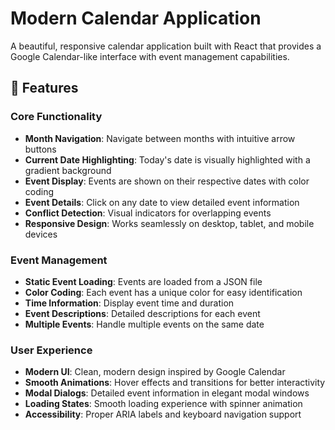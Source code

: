 # Modern Calendar Application

A beautiful, responsive calendar application built with React that provides a Google Calendar-like interface with event management capabilities.

## 🌟 Features

### Core Functionality
- **Month Navigation**: Navigate between months with intuitive arrow buttons
- **Current Date Highlighting**: Today's date is visually highlighted with a gradient background
- **Event Display**: Events are shown on their respective dates with color coding
- **Event Details**: Click on any date to view detailed event information
- **Conflict Detection**: Visual indicators for overlapping events
- **Responsive Design**: Works seamlessly on desktop, tablet, and mobile devices

### Event Management
- **Static Event Loading**: Events are loaded from a JSON file
- **Color Coding**: Each event has a unique color for easy identification
- **Time Information**: Display event time and duration
- **Event Descriptions**: Detailed descriptions for each event
- **Multiple Events**: Handle multiple events on the same date

### User Experience
- **Modern UI**: Clean, modern design inspired by Google Calendar
- **Smooth Animations**: Hover effects and transitions for better interactivity
- **Modal Dialogs**: Detailed event information in elegant modal windows
- **Loading States**: Smooth loading experience with spinner animation
- **Accessibility**: Proper ARIA labels and keyboard navigation support

